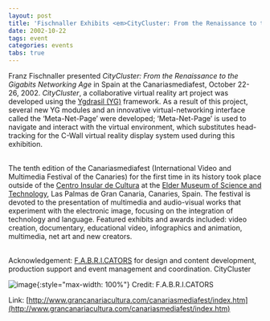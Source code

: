 ```yaml
---
layout: post
title: 'Fischnaller Exhibits <em>CityCluster: From the Renaissance to the Gigabits Networking Age</em>'
date: 2002-10-22
tags: event
categories: events
tabs: true
---
```


Franz Fischnaller presented <em>CityCluster: From the Renaissance to the Gigabits Networking Age</em> in Spain at the Canariasmediafest, October 22- 26, 2002. <em>CityCluster</em>, a collaborative virtual reality art project was developed using the <a href="http://www.evl.uic.edu/research/template_res_project.php3?indi=210">Ygdrasil (YG)</a> framework. As a result of this project, several new YG modules and an innovative virtual-networking interface called the &lsquo;Meta-Net-Page&rsquo; were developed; &lsquo;Meta-Net-Page&rsquo; is used to navigate and interact with the virtual environment, which substitutes head-tracking for the C-Wall virtual reality display system used during this exhibition.<br><br>

The tenth edition of the Canariasmediafest (International Video and Multimedia Festival of the Canaries) for the first time in its history took place outside of the <a href="http://www.step.es/canarias-infesvideo/cic.htm">Centro Insular de Cultura</a> at the <a href="http://www.rcanaria.es/museoelder/museo_elder.htm">Elder Museum of Science and Technology</a>, Las Palmas de Gran Canaria, Canaries, Spain. The festival is devoted to the presentation of multimedia and audio-visual works that experiment with the electronic image, focusing on the integration of technology and language. Featured exhibits and awards included: video creation, documentary, educational video, infographics and animation, multimedia, net art and new creators.<br><br>

Acknowledgement: <a href="http://www.fabricat.com">F.A.B.R.I.CATORS</a> for design and content development, production support and event management and coordination.
CityCluster

![image](https://www.evl.uic.edu/output/originals/city_cluster.jpg-srcw.jpg){:style="max-width: 100%"}
Credit: F.A.B.R.I.CATORS


Link: [http://www.grancanariacultura.com/canariasmediafest/index.htm](http://www.grancanariacultura.com/canariasmediafest/index.htm)
